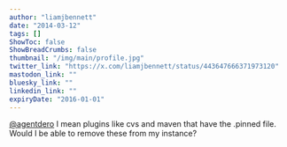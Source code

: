 ```yaml
---
author: "liamjbennett"
date: "2014-03-12"
tags: []
ShowToc: false
ShowBreadCrumbs: false
thumbnail: "/img/main/profile.jpg"
twitter_link: "https://x.com/liamjbennett/status/443647666371973120"
mastodon_link: ""
bluesky_link: ""
linkedin_link: ""
expiryDate: "2016-01-01"
---
```


[@agentdero](https://x.com/agentdero) I mean plugins like cvs and maven that have the .pinned file. Would I be able to remove these from my instance?

